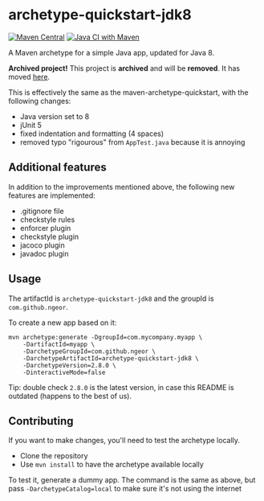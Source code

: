 # archetype-quickstart-jdk8

[![Maven Central](https://img.shields.io/maven-central/v/com.github.ngeor/archetype-quickstart-jdk8.svg?label=Maven%20Central)](https://search.maven.org/search?q=g:%22com.github.ngeor%22%20AND%20a:%22archetype-quickstart-jdk8%22)
[![Java CI with Maven](https://github.com/ngeor/archetype-quickstart-jdk8/actions/workflows/maven.yml/badge.svg)](https://github.com/ngeor/archetype-quickstart-jdk8/actions/workflows/maven.yml)

A Maven archetype for a simple Java app, updated for Java 8.

**Archived project!**
This project is **archived** and will be **removed**.
It has moved [here](https://github.com/ngeor/kamino/tree/master/archetypes/archetype-quickstart-jdk8).

This is effectively the same as the maven-archetype-quickstart,
with the following changes:

- Java version set to 8
- jUnit 5
- fixed indentation and formatting (4 spaces)
- removed typo "rigourous" from `AppTest.java` because it is annoying

## Additional features

In addition to the improvements mentioned above,
the following new features are implemented:

- .gitignore file
- checkstyle rules
- enforcer plugin
- checkstyle plugin
- jacoco plugin
- javadoc plugin

## Usage

The artifactId is `archetype-quickstart-jdk8`
and the groupId is `com.github.ngeor`.

To create a new app based on it:

```
mvn archetype:generate -DgroupId=com.mycompany.myapp \
    -DartifactId=myapp \
    -DarchetypeGroupId=com.github.ngeor \
    -DarchetypeArtifactId=archetype-quickstart-jdk8 \
    -DarchetypeVersion=2.8.0 \
    -DinteractiveMode=false
```

Tip: double check `2.8.0` is the latest version, in case this README is outdated
(happens to the best of us).

## Contributing

If you want to make changes, you'll need to test the archetype locally.

- Clone the repository
- Use `mvn install` to have the archetype available locally

To test it, generate a dummy app. The command is the same as above, but
pass `-DarchetypeCatalog=local` to make sure it's not using the internet
